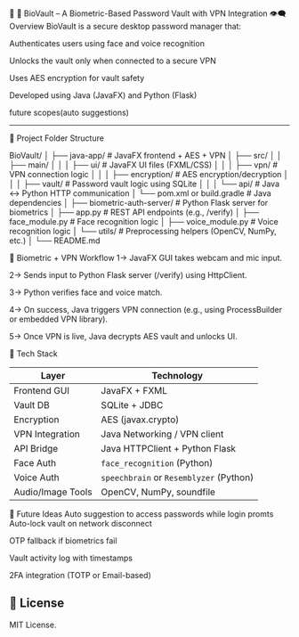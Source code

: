 
🧠 🔐 BioVault – A Biometric-Based Password Vault with VPN Integration
👁️‍🗨️ Overview
BioVault is a secure desktop password manager that:

Authenticates users using face and voice recognition

Unlocks the vault only when connected to a secure VPN

Uses AES encryption for vault safety

Developed using Java (JavaFX) and Python (Flask)

future scopes(auto suggestions)

---
📂 Project Folder Structure

BioVault/
│
├── java-app/                        # JavaFX frontend + AES + VPN
│   ├── src/
│   │   ├── main/
│   │   │   ├── ui/                  # JavaFX UI files (FXML/CSS)
│   │   │   ├── vpn/                 # VPN connection logic
│   │   │   ├── encryption/          # AES encryption/decryption
│   │   │   ├── vault/               # Password vault logic using SQLite
│   │   │   └── api/                 # Java ↔ Python HTTP communication
│   └── pom.xml or build.gradle      # Java dependencies
│
├── biometric-auth-server/          # Python Flask server for biometrics
│   ├── app.py                      # REST API endpoints (e.g., /verify)
│   ├── face_module.py             # Face recognition logic
│   ├── voice_module.py            # Voice recognition logic
│   └── utils/                     # Preprocessing helpers (OpenCV, NumPy, etc.)
│
└── README.md


🔁 Biometric + VPN Workflow
1-> JavaFX GUI takes webcam and mic input.

2-> Sends input to Python Flask server (/verify) using HttpClient.

3-> Python verifies face and voice match.

4-> On success, Java triggers VPN connection (e.g., using ProcessBuilder or embedded VPN library).

5-> Once VPN is live, Java decrypts AES vault and unlocks UI.


🔐 Tech Stack

| Layer             | Technology                              |
| ----------------- | --------------------------------------- |
| Frontend GUI      | JavaFX + FXML                           |
| Vault DB          | SQLite + JDBC                           |
| Encryption        | AES (javax.crypto)                      |
| VPN Integration   | Java Networking / VPN client            |
| API Bridge        | Java HTTPClient + Python Flask          |
| Face Auth         | `face_recognition` (Python)             |
| Voice Auth        | `speechbrain` or `Resemblyzer` (Python) |
| Audio/Image Tools | OpenCV, NumPy, soundfile                |


🔐 Future Ideas
Auto suggestion to access passwords while login promts
Auto-lock vault on network disconnect

OTP fallback if biometrics fail

Vault activity log with timestamps

2FA integration (TOTP or Email-based)


## 📜 License

MIT License.

